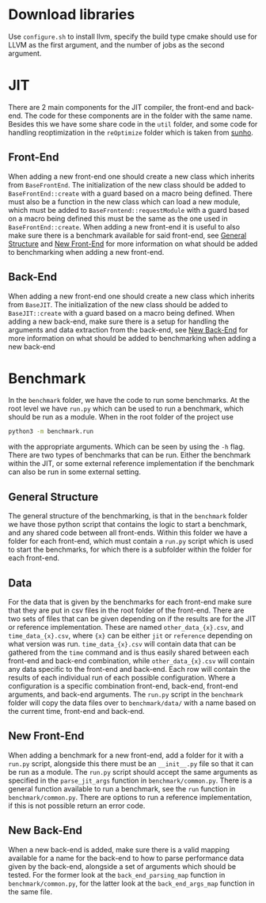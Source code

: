 # Download libraries
Use `configure.sh` to install llvm, specify the build type cmake should use for LLVM as the first argument, and the
number of jobs as the second argument.
# JIT
There are 2 main components for the JIT compiler, the front-end and back-end. The code for these components are in the
folder with the same name. Besides this we have some share code in the `util` folder, and some code for handling
reoptimization in the `reOptimize` folder which is taken from [sunho](https://gist.github.com/sunho/bbbf7c415ea4e16d37bec5cea8adce5a).
## Front-End
When adding a new front-end one should create a new class which inherits from `BaseFrontEnd`. The initialization of the
new class should be added to `BaseFrontEnd::create` with a guard based on a macro being defined. There must  also be a
function in the new class which can load a new module, which must be  added to `BaseFrontend::requestModule` with a guard
based on a macro being defined this must be the same as the one used in `BaseFrontEnd::create`. When adding a new
front-end it is useful to also make sure there is a benchmark available for said front-end, see [General Structure](#general-structure)
and [New Front-End](#new-front-end) for more information on what should be added to benchmarking when adding a new front-end.
## Back-End
When adding a new front-end one should create a new class which inherits from `BaseJIT`. The initialization of the new
class should be added to `BaseJIT::create` with a guard based on a macro being defined. When adding a new back-end, make
sure there is a setup for handling the arguments and data extraction from the back-end, see [New Back-End](#new-back-end)
for more information on what should be  added to benchmarking when adding a new back-end
# Benchmark
In the `benchmark` folder, we have the code to run some benchmarks. At the root level we have `run.py` which can be used
to run a benchmark, which should be run as a module. When in the root folder of the project use
```bash
python3 -m benchmark.run
```
with the appropriate arguments. Which can be seen by using the `-h` flag. There are two types of benchmarks that can be
run. Either the benchmark within the JIT, or some external reference implementation if the benchmark can also be run in
some external setting.
## General Structure
The general structure of the benchmarking, is that in the `benchmark` folder we have those python script that contains
the logic to start a benchmark, and any shared code between all front-ends. Within this folder we have a folder for each
front-end, which must contain a `run.py` script which is used to start the benchmarks, for which there is a subfolder
within the folder for each front-end.
## Data
For the data that is given by the benchmarks for each front-end make sure that they are put in csv files in the root folder
of the front-end. There are two sets of files that can be given depending on if the results are for the JIT or reference
implementation. These are named `other_data_{x}.csv`, and `time_data_{x}.csv`, where `{x}` can be either `jit` or
`reference` depending on what version was run. `time_data_{x}.csv` will contain data that can be gathered from the `time`
command and is thus easily  shared between each front-end and back-end combination, while `other_data_{x}.csv` will contain
any data specific to the front-end and back-end. Each row will contain the results of each individual run of each possible
configuration. Where a configuration is a specific combination front-end, back-end, front-end arguments, and back-end
arguments. The `run.py` script in the `benchmark` folder will copy the data files over to `benchmark/data/` with a name
based on the current time, front-end and back-end.
## New Front-End
When adding a benchmark for a new front-end, add a folder for it with a `run.py` script, alongside this there must be an
`__init__.py` file so that it can be run as a module. The `run.py` script should accept the same arguments as specified
in the `parse_jit_args` function in `benchmark/common.py`. There is a general function available to run a benchmark, see
the `run` function in `benchmark/common.py`. There are options to run a reference implementation, if this is not possible
return an error code.
## New Back-End
When a new back-end is added, make sure there is a valid mapping available for a name for the back-end to how to parse
performance data given by the back-end, alongside a set of arguments which should be tested. For the former look at the
`back_end_parsing_map` function in `benchmark/common.py`, for the latter look at the `back_end_args_map` function in the
same file.